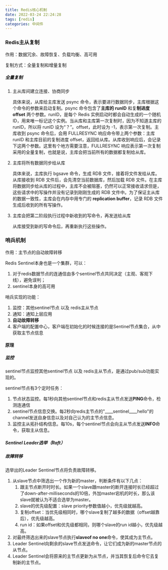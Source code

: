 ```yaml
---
title: Redis核心机制
date: 2022-03-24 22:24:28
tags: [redis]
categories: 中间件
---
```




### Redis主从复制

作用：数据冗余、故障恢复、负载均衡、高可用

复制方式：全量复制和增量复制

##### 全量复制

1. 主从库间建立连接、协商同步

   具体来说，从库给主库发送 psync 命令，表示要进行数据同步，主库根据这个命令的参数来启动复制。psync 命令包含了**主库的 runID** 和复**制进度 offset** 两个参数。runID，是每个 Redis 实例启动时都会自动生成的一个随机 ID，用来唯一标记这个实例。当从库和主库第一次复制时，因为不知道主库的 runID，所以将 runID 设为“？”。offset，此时设为 -1，表示第一次复制。主库收到 psync 命令后，会用 FULLRESYNC 响应命令带上两个参数：主库 runID 和主库目前的复制进度 offset，返回给从库。从库收到响应后，会记录下这两个参数。这里有个地方需要注意，FULLRESYNC 响应表示第一次复制采用的全量复制，也就是说，主库会把当前所有的数据都复制给从库。

2. 主库将所有数据同步给从库

   具体来说，主库执行 bgsave 命令，生成 RDB 文件，接着将文件发给从库。从库接收到 RDB 文件后，会先清空当前数据库，然后加载 RDB 文件。在主库将数据同步给从库的过程中，主库不会被阻塞，仍然可以正常接收请求但是，这些请求中的写操作并没有记录到刚刚生成的 RDB 文件中。为了保证主从库的数据一致性，主库会在内存中用专门的 **replication buffer**，记录 RDB 文件生成后收到的所有写操作。

3. 主库会把第二阶段执行过程中新收到的写命令，再发送给从库

   从库接受到新的写命令后，再重新执行这些操作。



### 哨兵机制

作用：主节点的自动故障转移

Redis Sentinel本身也是一个集群，可以：

1. 对于redis数据节点的连通信由多个sentinel节点共同决定（主观、客观下线），避免误判；
2. sentinel本身的高可用

哨兵实现的功能：

1. 监控：其他sentinel节点  以及  redis主从节点
2. 通知：通知上层应用
3. **自动故障转移**
4. 客户端的配置中心，客户端在初始化的时候连接的是Sentinel节点集合，从中获取主节点信息

#### 原理

##### 监控

sentinel节点监控其他sentinel节点  以及  redis主从节点，是通过pub/sub功能实现的。

sentinel节点有3个定时任务：

1. 节点状态监控。每1秒向其他sentinel节点和redis主从节点发送**PING**命令，检测连通信
2. sentinel节点信息交换。每2秒向redis主节点的"____sentinel____hello"的channel发送自身信息以及对自己认为的主节点信息。
3. 监控主从拓扑结构信息。每10s，每个sentinel节点会向主从节点发送**INFO**命令，获取主从信息。

##### Sentinel Leader选举（Raft）



##### 故障转移

选举出的Leader Sentinel节点将负责故障转移。

1. 从slave节点中筛选出一个作为新的master，判断条件有以下几点：
   1. 跟主节点断开时时长。如果一个slave跟master的断开连接时长已经超过了down-after-milliseconds的10倍，外加master宕机的时长，那么该slave就被认为不适合选举为master。
   2. slave的优先级配置：slave priority参数值越小，优先级就越高。
   3. 复制offset：当优先级相同时，哪个slave复制了越多的数据（offset越靠后），优先级越高。
   4. run id：如果offset和优先级都相同，则哪个slave的run id越小，优先级越高。
2. 对最终筛选出来的slave节点执行**slaveof no one**命令，使其成为主节点。
3. Leader Sentinel向剩余的slave节点发送命令，让它们成为新的master节点的从节点。
4. Leader Sentinel会将原来的主节点更新为从节点，并当其恢复后命令它去复制新的主节点。



